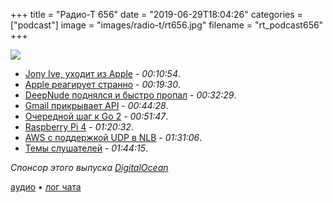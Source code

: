 +++
title = "Радио-Т 656"
date = "2019-06-29T18:04:26"
categories = ["podcast"]
image = "images/radio-t/rt656.jpg"
filename = "rt_podcast656"
+++

![](https://radio-t.com/images/radio-t/rt656.jpg)

- [Jony Ive, уходит из Apple](https://www.ft.com/content/947e557a-98a8-11e9-8cfb-30c211dcd229) - *00:10:54*.
- [Apple реагирует странно](https://daringfireball.net/2019/06/jony_ive_leaves_apple) - *00:19:30*.
- [DeepNude поднялся и быстро пропал](https://www.theverge.com/2019/6/27/18761496/deepnude-shuts-down-deepfake-nude-ai-app-women) - *00:32:29*.
- [Gmail прикрывает API](https://arstechnica.com/gadgets/2019/06/gmails-api-lockdown-will-kill-some-third-party-app-access-starting-july-15/) - *00:44:28*.
- [Очередной шаг к Go 2](https://blog.golang.org/go2-next-steps) - *00:51:47*.
- [Raspberry Pi 4](https://www.raspberrypi.org/blog/raspberry-pi-4-on-sale-now-from-35/) - *01:20:32*.
- [AWS с поддержкой UDP в NLB](https://aws.amazon.com/blogs/aws/new-udp-load-balancing-for-network-load-balancer/) - *01:31:06*.
- [Темы слушателей](https://radio-t.com/p/2019/06/25/prep-656/) - *01:44:15*.

*Спонсор этого выпуска [DigitalOcean](https://do.co/radiot)*


[аудио](https://cdn.radio-t.com/rt_podcast656.mp3) • [лог чата](https://chat.radio-t.com/logs/radio-t-656.html)
<audio src="https://cdn.radio-t.com/rt_podcast656.mp3" preload="none"></audio>
